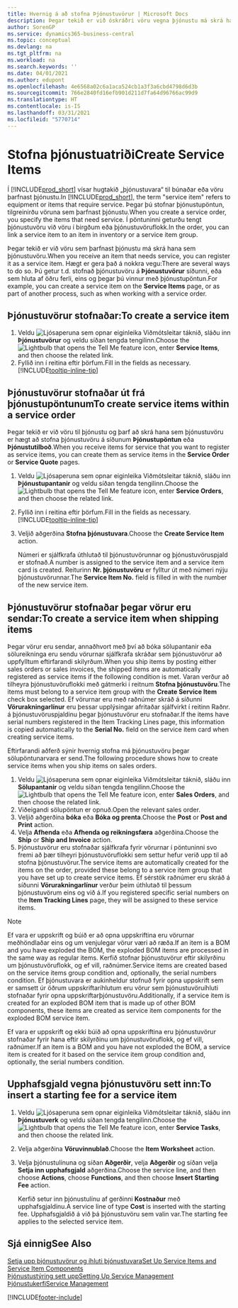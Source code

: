 ```yaml
---
title: Hvernig á að stofna Þjónustuvörur | Microsoft Docs
description: Þegar tekið er við óskráðri vöru vegna þjónustu má skrá hana sem þjónustuvöru.
author: SorenGP
ms.service: dynamics365-business-central
ms.topic: conceptual
ms.devlang: na
ms.tgt_pltfrm: na
ms.workload: na
ms.search.keywords: ''
ms.date: 04/01/2021
ms.author: edupont
ms.openlocfilehash: 4e6568a02c6a1aca524cb1a3f3a6cbd4798d6d3b
ms.sourcegitcommit: 766e2840fd16efb901d211d7fa64d96766ac99d9
ms.translationtype: HT
ms.contentlocale: is-IS
ms.lasthandoff: 03/31/2021
ms.locfileid: "5770714"
---
```

# <a name="create-service-items"></a><span data-ttu-id="dff1a-103">Stofna þjónustuatriði</span><span class="sxs-lookup"><span data-stu-id="dff1a-103">Create Service Items</span></span>
<span data-ttu-id="dff1a-104">Í [!INCLUDE[prod_short](includes/prod_short.md)] vísar hugtakið „þjónustuvara“ til búnaðar eða vöru þarfnast þjónustu.</span><span class="sxs-lookup"><span data-stu-id="dff1a-104">In [!INCLUDE[prod_short](includes/prod_short.md)], the term "service item" refers to equipment or items that require service.</span></span> <span data-ttu-id="dff1a-105">Þegar þú stofnar þjónustupöntun, tilgreinirðu vöruna sem þarfnast þjónustu.</span><span class="sxs-lookup"><span data-stu-id="dff1a-105">When you create a service order, you specify the items that need service.</span></span> <span data-ttu-id="dff1a-106">Í pöntuninni geturðu tengt þjónustuvöru við vöru í birgðum eða þjónustuvöruflokk.</span><span class="sxs-lookup"><span data-stu-id="dff1a-106">In the order, you can link a service item to an item in inventory or a service item group.</span></span>    

<span data-ttu-id="dff1a-107">Þegar tekið er við vöru sem þarfnast þjónustu má skrá hana sem þjónustuvöru.</span><span class="sxs-lookup"><span data-stu-id="dff1a-107">When you receive an item that needs service, you can register it as a service item.</span></span> <span data-ttu-id="dff1a-108">Hægt er gera það á nokkra vegu:</span><span class="sxs-lookup"><span data-stu-id="dff1a-108">There are several ways to do so.</span></span> <span data-ttu-id="dff1a-109">Þú getur t.d. stofnað þjónustuvöru á **Þjónustuvörur** síðunni, eða sem hluta af öðru ferli, eins og þegar þú vinnur með þjónustupöntun.</span><span class="sxs-lookup"><span data-stu-id="dff1a-109">For example, you can create a service item on the **Service Items** page, or as part of another process, such as when working with a service order.</span></span>   

## <a name="to-create-a-service-item"></a><span data-ttu-id="dff1a-110">Þjónustuvörur stofnaðar:</span><span class="sxs-lookup"><span data-stu-id="dff1a-110">To create a service item</span></span>  
1. <span data-ttu-id="dff1a-111">Veldu ![Ljósaperuna sem opnar eiginleika Viðmótsleitar](media/ui-search/search_small.png "Segðu mér hvað þú vilt gera") táknið, sláðu inn **Þjónustuvörur** og veldu síðan tengda tengilinn.</span><span class="sxs-lookup"><span data-stu-id="dff1a-111">Choose the ![Lightbulb that opens the Tell Me feature](media/ui-search/search_small.png "Tell me what you want to do") icon, enter **Service Items**, and then choose the related link.</span></span>
2. <span data-ttu-id="dff1a-112">Fyllið inn í reitina eftir þörfum.</span><span class="sxs-lookup"><span data-stu-id="dff1a-112">Fill in the fields as necessary.</span></span> [!INCLUDE[tooltip-inline-tip](includes/tooltip-inline-tip_md.md)]  

## <a name="to-create-service-items-within-a-service-order"></a><span data-ttu-id="dff1a-113">Þjónustuvörur stofnaðar út frá þjónustupöntunum</span><span class="sxs-lookup"><span data-stu-id="dff1a-113">To create service items within a service order</span></span>  
<span data-ttu-id="dff1a-114">Þegar tekið er við vöru til þjónustu og þarf að skrá hana sem þjónustuvöru er hægt að stofna þjónustuvöru á síðunum **Þjónustupöntun** eða **Þjónustutilboð**.</span><span class="sxs-lookup"><span data-stu-id="dff1a-114">When you receive items for service that you want to register as service items, you can create them as service items in the **Service Order** or **Service Quote** pages.</span></span>  

1. <span data-ttu-id="dff1a-115">Veldu ![Ljósaperuna sem opnar eiginleika Viðmótsleitar](media/ui-search/search_small.png "Segðu mér hvað þú vilt gera") táknið, sláðu inn **Þjónustupantanir** og veldu síðan tengda tengilinn.</span><span class="sxs-lookup"><span data-stu-id="dff1a-115">Choose the ![Lightbulb that opens the Tell Me feature](media/ui-search/search_small.png "Tell me what you want to do") icon, enter **Service Orders**, and then choose the related link.</span></span>  
2. <span data-ttu-id="dff1a-116">Fyllið inn í reitina eftir þörfum.</span><span class="sxs-lookup"><span data-stu-id="dff1a-116">Fill in the fields as necessary.</span></span> [!INCLUDE[tooltip-inline-tip](includes/tooltip-inline-tip_md.md)]  
3. <span data-ttu-id="dff1a-117">Veljið aðgerðina **Stofna þjónustuvara**.</span><span class="sxs-lookup"><span data-stu-id="dff1a-117">Choose the **Create Service Item** action.</span></span>  

    <span data-ttu-id="dff1a-118">Númeri er sjálfkrafa úthlutað til þjónustuvörunnar og þjónustuvöruspjald er stofnað.</span><span class="sxs-lookup"><span data-stu-id="dff1a-118">A number is assigned to the service item and a service item card is created.</span></span> <span data-ttu-id="dff1a-119">Reiturinn **Nr. þjónustuvöru** er fylltur út með númeri nýju þjónustuvörunnar.</span><span class="sxs-lookup"><span data-stu-id="dff1a-119">The **Service Item No.** field is filled in with the number of the new service item.</span></span>

## <a name="to-create-a-service-item-when-shipping-items"></a><span data-ttu-id="dff1a-120">Þjónustuvörur stofnaðar þegar vörur eru sendar:</span><span class="sxs-lookup"><span data-stu-id="dff1a-120">To create a service item when shipping items</span></span>  
<span data-ttu-id="dff1a-121">Þegar vörur eru sendar, annaðhvort með því að bóka sölupantanir eða sölureikninga eru sendu vörurnar sjálfkrafa skráðar sem þjónustuvörur að uppfylltum eftirfarandi skilyrðum.</span><span class="sxs-lookup"><span data-stu-id="dff1a-121">When you ship items by posting either sales orders or sales invoices, the shipped items are automatically registered as service items if the following condition is met.</span></span> <span data-ttu-id="dff1a-122">Varan verður að tilheyra þjónustuvöruflokki með gátmerki í reitnum **Stofna þjónustuvöru**.</span><span class="sxs-lookup"><span data-stu-id="dff1a-122">The items must belong to a service item group with the **Create Service Item** check box selected.</span></span> <span data-ttu-id="dff1a-123">Ef vörurnar eru með raðnúmer skráð á síðunni **Vörurakningarlínur** eru þessar upplýsingar afritaðar sjálfvirkt í reitinn Raðnr. á þjónustuvöruspjaldinu þegar þjónustuvörur eru stofnaðar.</span><span class="sxs-lookup"><span data-stu-id="dff1a-123">If the items have serial numbers registered in the Item Tracking Lines page, this information is copied automatically to the **Serial No.** field on the service item card when creating service items.</span></span>  

<span data-ttu-id="dff1a-124">Eftirfarandi aðferð sýnir hvernig stofna má þjónustuvöru þegar sölupöntunarvara er send.</span><span class="sxs-lookup"><span data-stu-id="dff1a-124">The following procedure shows how to create service items when you ship items on sales orders.</span></span>  

1. <span data-ttu-id="dff1a-125">Veldu ![Ljósaperuna sem opnar eiginleika Viðmótsleitar](media/ui-search/search_small.png "Segðu mér hvað þú vilt gera") táknið, sláðu inn **Sölupantanir** og veldu síðan tengda tengilinn.</span><span class="sxs-lookup"><span data-stu-id="dff1a-125">Choose the ![Lightbulb that opens the Tell Me feature](media/ui-search/search_small.png "Tell me what you want to do") icon, enter **Sales Orders**, and then choose the related link.</span></span>  
2. <span data-ttu-id="dff1a-126">Viðeigandi sölupöntun er opnuð.</span><span class="sxs-lookup"><span data-stu-id="dff1a-126">Open the relevant sales order.</span></span>  
3. <span data-ttu-id="dff1a-127">Veljið aðgerðina **bóka** eða **Bóka og prenta**.</span><span class="sxs-lookup"><span data-stu-id="dff1a-127">Choose the **Post** or **Post and Print** action.</span></span>  
4. <span data-ttu-id="dff1a-128">Velja **Afhenda** eða **Afhenda og reikningsfæra** aðgerðina.</span><span class="sxs-lookup"><span data-stu-id="dff1a-128">Choose the **Ship** or **Ship and Invoice** action.</span></span>  
5. <span data-ttu-id="dff1a-129">Þjónustuvörur eru stofnaðar sjálfkrafa fyrir vörurnar í pöntuninni svo fremi að þær tilheyri þjónustuvöruflokki sem settur hefur verið upp til að stofna þjónustuvörur.</span><span class="sxs-lookup"><span data-stu-id="dff1a-129">The service items are automatically created for the items on the order, provided these belong to a service item group that you have set up to create service items.</span></span> <span data-ttu-id="dff1a-130">Ef sérstök raðnúmer eru skráð á síðunni **Vörurakningarlínur** verður þeim úthlutað til þessum þjónustuvörum eins og við á.</span><span class="sxs-lookup"><span data-stu-id="dff1a-130">If you registered specific serial numbers on the **Item Tracking Lines** page, they will be assigned to these service items.</span></span>  

> [!NOTE]  
>  <span data-ttu-id="dff1a-131">Ef vara er uppskrift og búið er að opna uppskriftina eru vörurnar meðhöndlaðar eins og um venjulegar vörur væri að ræða.</span><span class="sxs-lookup"><span data-stu-id="dff1a-131">If an item is a BOM and you have exploded the BOM, the exploded BOM items are processed in the same way as regular items.</span></span> <span data-ttu-id="dff1a-132">Kerfið stofnar þjónustuvörur eftir skilyrðinu um þjónustuvöruflokk, og ef vill, raðnúmer.</span><span class="sxs-lookup"><span data-stu-id="dff1a-132">Service items are created based on the service items group condition and, optionally, the serial numbers condition.</span></span> <span data-ttu-id="dff1a-133">Ef þjónustuvara er aukinheldur stofnuð fyrir opna uppskrift sem er samsett úr öðrum uppskriftaríhlutum eru vörur sem þjónustuvöruíhluti stofnaðar fyrir opna uppskriftarþjónustuvöru.</span><span class="sxs-lookup"><span data-stu-id="dff1a-133">Additionally, if a service item is created for an exploded BOM item that is made up of other BOM components, these items are created as service item components for the exploded BOM service item.</span></span>  
>   
>  <span data-ttu-id="dff1a-134">Ef vara er uppskrift og ekki búið að opna uppskriftina eru þjónustuvörur stofnaðar fyrir hana eftir skilyrðinu um þjónustuvöruflokk, og ef vill, raðnúmer.</span><span class="sxs-lookup"><span data-stu-id="dff1a-134">If an item is a BOM and you have not exploded the BOM, a service item is created for it based on the service item group condition and, optionally, the serial numbers condition.</span></span>  

## <a name="to-insert-a-starting-fee-for-a-service-item"></a><span data-ttu-id="dff1a-135">Upphafsgjald vegna þjónustuvöru sett inn:</span><span class="sxs-lookup"><span data-stu-id="dff1a-135">To insert a starting fee for a service item</span></span>
1. <span data-ttu-id="dff1a-136">Veldu ![Ljósaperuna sem opnar eiginleika Viðmótsleitar](media/ui-search/search_small.png "Segðu mér hvað þú vilt gera") táknið, sláðu inn **Þjónustuverk** og veldu síðan tengda tengilinn.</span><span class="sxs-lookup"><span data-stu-id="dff1a-136">Choose the ![Lightbulb that opens the Tell Me feature](media/ui-search/search_small.png "Tell me what you want to do") icon, enter **Service Tasks**, and then choose the related link.</span></span>
2. <span data-ttu-id="dff1a-137">Velja aðgerðina **Vöruvinnublað**.</span><span class="sxs-lookup"><span data-stu-id="dff1a-137">Choose the **Item Worksheet** action.</span></span>
3. <span data-ttu-id="dff1a-138">Velja þjónustulínuna og síðan **Aðgerðir**, velja **Aðgerðir** og síðan velja **Setja inn upphafsgjald** aðgerðina.</span><span class="sxs-lookup"><span data-stu-id="dff1a-138">Choose the service line, and then choose **Actions**, choose **Functions**, and then choose **Insert Starting Fee** action.</span></span>  

    <span data-ttu-id="dff1a-139">Kerfið setur inn þjónustulínu af gerðinni **Kostnaður** með upphafsgjaldinu.</span><span class="sxs-lookup"><span data-stu-id="dff1a-139">A service line of type **Cost** is inserted with the starting fee.</span></span> <span data-ttu-id="dff1a-140">Upphafsgjaldið á við þá þjónustuvöru sem valin var.</span><span class="sxs-lookup"><span data-stu-id="dff1a-140">The starting fee applies to the selected service item.</span></span>

## <a name="see-also"></a><span data-ttu-id="dff1a-141">Sjá einnig</span><span class="sxs-lookup"><span data-stu-id="dff1a-141">See Also</span></span>  
[<span data-ttu-id="dff1a-142">Setja upp þjónustuvörur og íhluti þjónustuvara</span><span class="sxs-lookup"><span data-stu-id="dff1a-142">Set Up Service Items and Service Item Components</span></span>](service-how-setup-service-items.md)  
[<span data-ttu-id="dff1a-143">Þjónustustýring sett upp</span><span class="sxs-lookup"><span data-stu-id="dff1a-143">Setting Up Service Management</span></span>](service-setup-service.md)  
[<span data-ttu-id="dff1a-144">Þjónustukerfi</span><span class="sxs-lookup"><span data-stu-id="dff1a-144">Service Management</span></span>](service-service.md)  


[!INCLUDE[footer-include](includes/footer-banner.md)]